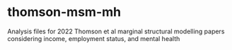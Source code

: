# thomson-msm-mh
Analysis files for 2022 Thomson et al marginal structural modelling papers considering income, employment status, and mental health
